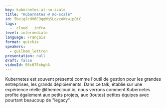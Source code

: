 ```yaml
---
key: kubernetes-at-no-scale
title: "Kubernetes @ no-scale"
id: 5bejqJcHV6C9gqWgSLqzzuWzwipQiC
tags:
  - _cloud___infra
level: intermediate
language: Français
format: quickie
speakers:
  - guilhem_lettron
presentation: null
draft: false
videoId: E6c67ExbghA
---
```

Kubernetes est souvent présenté comme l'outil de gestion pour les grandes entreprises, les grands déploiements.
Dans ce talk, établie sur une expérience réelle @themecloud.io, nous verrons comment Kubernetes profite également aux petits projets, aux (toutes) petites équipes avec pourtant beaucoup de "legacy".
